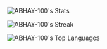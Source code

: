 ![ABHAY-100's Stats](https://github-readme-stats.vercel.app/api?username=ABHAY-100&theme=dark&show_icons=true&hide_border=false&count_private=true)

![ABHAY-100's Streak](https://github-readme-streak-stats.herokuapp.com/?user=ABHAY-100&theme=dark&hide_border=false)

![ABHAY-100's Top Languages](https://github-readme-stats.vercel.app/api/top-langs/?username=ABHAY-100&theme=dark&show_icons=true&hide_border=false&layout=compact)
